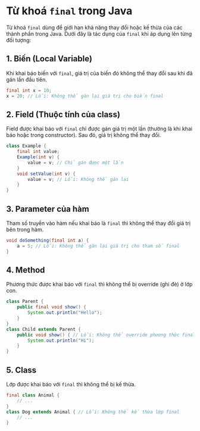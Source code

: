 # Từ khoá `final` trong Java

Từ khoá `final` dùng để giới hạn khả năng thay đổi hoặc kế thừa của các thành phần trong Java. Dưới đây là tác dụng của `final` khi áp dụng lên từng đối tượng:

## 1. Biến (Local Variable)
Khi khai báo biến với `final`, giá trị của biến đó không thể thay đổi sau khi đã gán lần đầu tiên.

```java
final int x = 10;
x = 20; // Lỗi: Không thể gán lại giá trị cho biến final
```

## 2. Field (Thuộc tính của class)
Field được khai báo với `final` chỉ được gán giá trị một lần (thường là khi khai báo hoặc trong constructor). Sau đó, giá trị không thể thay đổi.

```java
class Example {
    final int value;
    Example(int v) {
        value = v; // Chỉ gán được một lần
    }
    void setValue(int v) {
        value = v; // Lỗi: Không thể gán lại
    }
}
```

## 3. Parameter của hàm
Tham số truyền vào hàm nếu khai báo là `final` thì không thể thay đổi giá trị bên trong hàm.

```java
void doSomething(final int a) {
    a = 5; // Lỗi: Không thể gán lại giá trị cho tham số final
}
```

## 4. Method
Phương thức được khai báo với `final` thì không thể bị override (ghi đè) ở lớp con.

```java
class Parent {
    public final void show() {
        System.out.println("Hello");
    }
}
class Child extends Parent {
    public void show() { // Lỗi: Không thể override phương thức final
        System.out.println("Hi");
    }
}
```

## 5. Class
Lớp được khai báo với `final` thì không thể bị kế thừa.

```java
final class Animal {
    // ...
}
class Dog extends Animal { // Lỗi: Không thể kế thừa lớp final
    // ...
}
```
